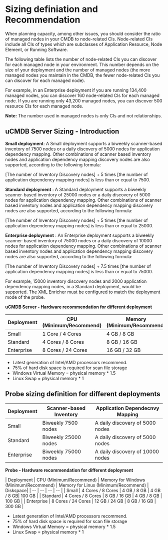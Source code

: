 # Sizing definiation and Recommendation

When planning capacity, among other issues, you should consider the ratio of managed nodes in your CMDB to node-related CIs. Node-related CIs include all CIs of types which are subclasses of Application Resource, Node Element, or Running Software.

The following table lists the number of node-related CIs you can discover for each managed node in your environment. This number depends on the size of your deployment and the number of managed nodes (the more managed nodes you maintain in the CMDB, the fewer node-related CIs you can discover for each managed node).

For example, in an Enterprise deployment if you are running 134,400 managed nodes, you can discover 160 node-related CIs for each managed node. If you are running only 43,200 managed nodes, you can discover 500 resource CIs for each managed node.

**Note:** The number used in managed nodes is only CIs and not relationships.


## uCMDB Server Sizing - Introduction

**Small deployment**: A Small deployment supports a biweekly scanner-based inventory of 7500 nodes or a daily discovery of 5000 nodes for application dependency mapping. Other combinations of scanner based inventory nodes and application dependency mapping discovery nodes are also supported, according to the following formula:

[The number of Inventory Discovery nodes] + 5 times [the number of application dependency mapping nodes] is less than or equal to 7500.

**Standard deployment** : A Standard deployment supports a biweekly scanner-based inventory of 25000 nodes or a daily discovery of 5000 nodes for application dependency mapping. Other combinations of scanner based inventory nodes and application dependency mapping discovery nodes are also supported, according to the following formula:

[The number of Inventory Discovery nodes] + 5 times [the number of application dependency mapping nodes] is less than or equal to 25000.

**Enterprise deployment** : An Enterprise deployment supports a biweekly scanner-based inventory of 75000 nodes or a daily discovery of 10000 nodes for application dependency mapping. Other combinations of scanner based inventory nodes and application dependency mapping discovery nodes are also supported, according to the following formula:

[The number of Inventory Discovery nodes] + 7.5 times [the number of application dependency mapping nodes] is less than or equal to 75000.

For example, 15000 inventory discovery nodes and 2000 application dependency mapping nodes, in a Standard deployment, would be supported. The XML Enricher must be configured to match the deployment mode of the probe.

**uCMDB Server - Hardware recommendation for different deployment**

| Deployment | CPU (Minimum/Recommend) | Memory  (Minimum/Recommend)| Diskspace|
| -- | -- | -- | -- |
| Small | 1 Core / 4 Cores | 4 GB / 8 GB | 30 GB |
| Standard | 4 Cores / 8 Cores | 8 GB / 16 GB | 50 GB |
| Enterprise | 8 Cores / 24 Cores | 16 GB / 32 GB | 100 GB |
* Latest generation of Intel/AMD processors recommend.
* 75% of hard disk space is required for scan file storage
* Windows Virtual Memory = physical memory * 1.5
* Linux Swap = physical memory * 1

## Probe sizing definition for different deployments


| Deployment | Scanner-based Inventory | Application Dependecnvy Mapping |
| -- | -- | -- |
| Small | Biweekly 7500 nodes| A daily discovery of 5000 nodes |
| Standard | Biweekly 25000 nodes |A daily discovery of 5000 nodes |
| Enterprise | Biweekly 75000 nodes | A daily discovery of 10000 nodes  |

**Probe - Hardware recommendation for different deployment**

| Deployment | CPU (Minimum/Recommend) | Memory for Windows (Minimum/Recommend) | Memory for Linux (Minimum/Recommend) | Diskspace|
| -- | -- | -- | -- |
| Small | 4 Cores / 8 Cores | 4 GB / 8 GB | 4 GB / 8 GB| 100 GB |
| Standard | 4 Cores / 8 Cores | 8 GB / 16 GB | 4 GB / 8 GB | 100 GB |
| Enterprise | 8 Cores / 24 Cores | 12 GB / 24 GB | 8 GB / 16 GB | 300 GB |

* Latest generation of Intel/AMD processors recommend.
* 75% of hard disk space is required for scan file storage
* Windows Virtual Memory = physical memory * 1.5
* Linux Swap = physical memory * 1


